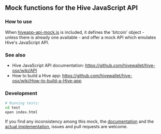 ## Mock functions for the Hive JavaScript API ###

### How to use

When [hiveapp-api-mock.js](https://raw2.github.com/javgh/hiveapp-api-mock/master/hiveapp-api-mock.js) is included, it defines the 'bitcoin' object - unless there is already one available - and offer a mock API which emulates Hive's JavaScript API.

### See also

- Hive JavaScript API documentation: https://github.com/hivewallet/hive-osx/wiki/API
- How to build a Hive app: https://github.com/hivewallet/hive-osx/wiki/How-to-build-a-Hive-app

### Development

```bash
# Running tests:
cd test
open index.html
```
If you find any inconsistency among this mock, the [documentation](https://github.com/hivewallet/hive-osx/wiki/API) and the [actual implementation](https://github.com/hivewallet/hive-osx/blob/master/Hive/Controllers/HIAppRuntimeBridge.m), issues and pull requests are welcome.
